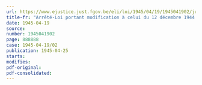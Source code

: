 ```yaml
---
url: https://www.ejustice.just.fgov.be/eli/loi/1945/04/19/1945041902/justel
title-fr: "Arrêté-Loi portant modification à celui du 12 décembre 1944 créant un Groupement belge du Remorquage"
date: 1945-04-19
source:
number: 1945041902
page: 888888
case: 1945-04-19/02
publication: 1945-04-25
starts:
modifies:
pdf-original:
pdf-consolidated:
---
```


